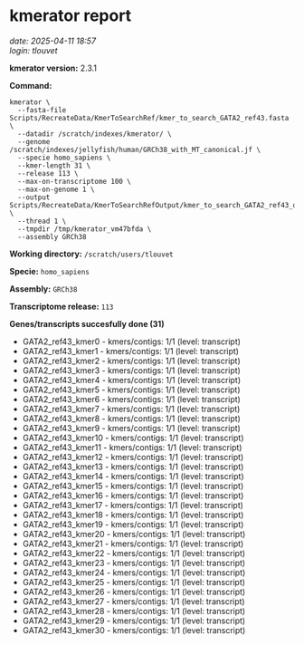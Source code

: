 # kmerator report
*date: 2025-04-11 18:57*  
*login: tlouvet*

**kmerator version:** 2.3.1

**Command:**

```
kmerator \
  --fasta-file Scripts/RecreateData/KmerToSearchRef/kmer_to_search_GATA2_ref43.fasta \
  --datadir /scratch/indexes/kmerator/ \
  --genome /scratch/indexes/jellyfish/human/GRCh38_with_MT_canonical.jf \
  --specie homo_sapiens \
  --kmer-length 31 \
  --release 113 \
  --max-on-transcriptome 100 \
  --max-on-genome 1 \
  --output Scripts/RecreateData/KmerToSearchRefOutput/kmer_to_search_GATA2_ref43_output \
  --thread 1 \
  --tmpdir /tmp/kmerator_vm47bfda \
  --assembly GRCh38
```

**Working directory:** `/scratch/users/tlouvet`

**Specie:** `homo_sapiens`

**Assembly:** `GRCh38`

**Transcriptome release:** `113`

**Genes/transcripts succesfully done (31)**

- GATA2_ref43_kmer0 - kmers/contigs: 1/1 (level: transcript)
- GATA2_ref43_kmer1 - kmers/contigs: 1/1 (level: transcript)
- GATA2_ref43_kmer2 - kmers/contigs: 1/1 (level: transcript)
- GATA2_ref43_kmer3 - kmers/contigs: 1/1 (level: transcript)
- GATA2_ref43_kmer4 - kmers/contigs: 1/1 (level: transcript)
- GATA2_ref43_kmer5 - kmers/contigs: 1/1 (level: transcript)
- GATA2_ref43_kmer6 - kmers/contigs: 1/1 (level: transcript)
- GATA2_ref43_kmer7 - kmers/contigs: 1/1 (level: transcript)
- GATA2_ref43_kmer8 - kmers/contigs: 1/1 (level: transcript)
- GATA2_ref43_kmer9 - kmers/contigs: 1/1 (level: transcript)
- GATA2_ref43_kmer10 - kmers/contigs: 1/1 (level: transcript)
- GATA2_ref43_kmer11 - kmers/contigs: 1/1 (level: transcript)
- GATA2_ref43_kmer12 - kmers/contigs: 1/1 (level: transcript)
- GATA2_ref43_kmer13 - kmers/contigs: 1/1 (level: transcript)
- GATA2_ref43_kmer14 - kmers/contigs: 1/1 (level: transcript)
- GATA2_ref43_kmer15 - kmers/contigs: 1/1 (level: transcript)
- GATA2_ref43_kmer16 - kmers/contigs: 1/1 (level: transcript)
- GATA2_ref43_kmer17 - kmers/contigs: 1/1 (level: transcript)
- GATA2_ref43_kmer18 - kmers/contigs: 1/1 (level: transcript)
- GATA2_ref43_kmer19 - kmers/contigs: 1/1 (level: transcript)
- GATA2_ref43_kmer20 - kmers/contigs: 1/1 (level: transcript)
- GATA2_ref43_kmer21 - kmers/contigs: 1/1 (level: transcript)
- GATA2_ref43_kmer22 - kmers/contigs: 1/1 (level: transcript)
- GATA2_ref43_kmer23 - kmers/contigs: 1/1 (level: transcript)
- GATA2_ref43_kmer24 - kmers/contigs: 1/1 (level: transcript)
- GATA2_ref43_kmer25 - kmers/contigs: 1/1 (level: transcript)
- GATA2_ref43_kmer26 - kmers/contigs: 1/1 (level: transcript)
- GATA2_ref43_kmer27 - kmers/contigs: 1/1 (level: transcript)
- GATA2_ref43_kmer28 - kmers/contigs: 1/1 (level: transcript)
- GATA2_ref43_kmer29 - kmers/contigs: 1/1 (level: transcript)
- GATA2_ref43_kmer30 - kmers/contigs: 1/1 (level: transcript)
